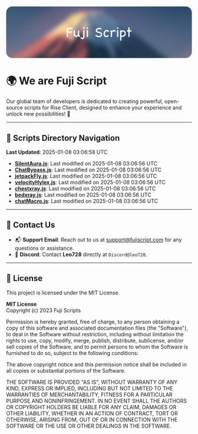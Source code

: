 ![Banner](.github/b.webp)

# 🌍 **We are Fuji Script**

Our global team of developers is dedicated to creating powerful, open-source scripts for Rise Client, designed to enhance your experience and unlock new possibilities! 🌟

---
<!-- SCRIPTS_NAVIGATION_START -->
## 📂 **Scripts Directory Navigation**

**Last Updated**: 2025-01-08 03:06:58 UTC

- **[SilentAura.js](scripts/SilentAura.js)**: Last modified on 2025-01-08 03:06:56 UTC
- **[ChatBypass.js](scripts/ChatBypass.js)**: Last modified on 2025-01-08 03:06:56 UTC
- **[jetpackFly.js](scripts/jetpackFly.js)**: Last modified on 2025-01-08 03:06:56 UTC
- **[velocityHylex.js](scripts/velocityHylex.js)**: Last modified on 2025-01-08 03:06:56 UTC
- **[chestxray.js](scripts/chestxray.js)**: Last modified on 2025-01-08 03:06:56 UTC
- **[bedxray.js](scripts/bedxray.js)**: Last modified on 2025-01-08 03:06:56 UTC
- **[chatMacro.js](scripts/chatMacro.js)**: Last modified on 2025-01-08 03:06:56 UTC

<!-- SCRIPTS_NAVIGATION_END -->

---

## 💬 **Contact Us**  
- 📬 **Support Email**: Reach out to us at [support@fujiscript.com](mailto:support@fujiscript.com) for any questions or assistance.  
- 💬 **Discord**: Contact **Leo728** directly at `Discord@leo728`.

---

## 📜 **License**

This project is licensed under the MIT License.  

**MIT License**  
Copyright (c) 2023 Fuji Scripts  

Permission is hereby granted, free of charge, to any person obtaining a copy of this software and associated documentation files (the "Software"), to deal in the Software without restriction, including without limitation the rights to use, copy, modify, merge, publish, distribute, sublicense, and/or sell copies of the Software, and to permit persons to whom the Software is furnished to do so, subject to the following conditions:  

The above copyright notice and this permission notice shall be included in all copies or substantial portions of the Software.  

THE SOFTWARE IS PROVIDED "AS IS", WITHOUT WARRANTY OF ANY KIND, EXPRESS OR IMPLIED, INCLUDING BUT NOT LIMITED TO THE WARRANTIES OF MERCHANTABILITY, FITNESS FOR A PARTICULAR PURPOSE AND NONINFRINGEMENT. IN NO EVENT SHALL THE AUTHORS OR COPYRIGHT HOLDERS BE LIABLE FOR ANY CLAIM, DAMAGES OR OTHER LIABILITY, WHETHER IN AN ACTION OF CONTRACT, TORT OR OTHERWISE, ARISING FROM, OUT OF OR IN CONNECTION WITH THE SOFTWARE OR THE USE OR OTHER DEALINGS IN THE SOFTWARE.  
